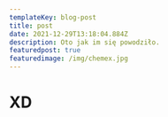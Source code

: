 ```yaml
---
templateKey: blog-post
title: post
date: 2021-12-29T13:18:04.884Z
description: Oto jak im się powodziło.
featuredpost: true
featuredimage: /img/chemex.jpg
---
```

# XD